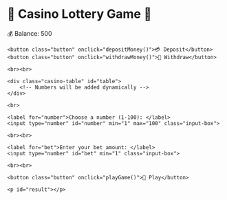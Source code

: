 <div class="casino-container">
    <h1>🎲 Casino Lottery Game 🎲</h1>
    <p>💰 Balance: <span id="balance">500</span></p>

    <button class="button" onclick="depositMoney()">💳 Deposit</button>
    <button class="button" onclick="withdrawMoney()">🏦 Withdraw</button>

    <br><br>

    <div class="casino-table" id="table">
        <!-- Numbers will be added dynamically -->
    </div>

    <br>

    <label for="number">Choose a number (1-100): </label>
    <input type="number" id="number" min="1" max="100" class="input-box">

    <br><br>

    <label for="bet">Enter your bet amount: </label>
    <input type="number" id="bet" min="1" class="input-box">

    <br><br>

    <button class="button" onclick="playGame()">🎰 Play</button>

    <p id="result"></p>
</div>

<script>
    let balance = 500;
    let wins = 0;
    let roundsPlayed = 0;

    function generateTable() {
        const table = document.getElementById("table");
        for (let i = 1; i <= 100; i++) {
            let div = document.createElement("div");
            div.className = "number";
            div.textContent = i;
            table.appendChild(div);
        }
    }

    function depositMoney() {
        let amount = parseInt(prompt("Enter deposit amount:"));
        if (!isNaN(amount) && amount > 0) {
            balance += amount;
            document.getElementById("balance").textContent = balance;
            alert(`💳 You deposited $${amount}!`);
        } else {
            alert("❌ Invalid deposit amount!");
        }
    }

    function withdrawMoney() {
        let amount = parseInt(prompt("Enter withdrawal amount:"));
        if (!isNaN(amount) && amount > 0 && amount <= balance) {
            balance -= amount;
            document.getElementById("balance").textContent = balance;
            alert(`🏦 You withdrew $${amount}!`);
        } else {
            alert("❌ Invalid withdrawal amount or insufficient balance!");
        }
    }

    function playGame() {
        let userNumber = parseInt(document.getElementById("number").value);
        let bet = parseInt(document.getElementById("bet").value);
        let resultDisplay = document.getElementById("result");

        if (isNaN(userNumber) || userNumber < 1 || userNumber > 100) {
            resultDisplay.textContent = "❌ Please choose a valid number between 1 and 100!";
            return;
        }

        if (isNaN(bet) || bet < 1 || bet > balance) {
            resultDisplay.textContent = "❌ Invalid bet amount!";
            return;
        }

        let winningNumber = Math.floor(Math.random() * 100) + 1;
        resultDisplay.textContent = `🎱 The white ball stopped on number: ${winningNumber}`;

        if (userNumber === winningNumber) {
            let winnings = bet * 10;
            balance += winnings;
            wins++;
            resultDisplay.innerHTML += `<br><span class="win">🎉 JACKPOT! You won $${winnings}!</span>`;
        } else {
            balance -= bet;
            resultDisplay.innerHTML += `<br><span class="lose">😢 You lost your bet!</span>`;
        }

        roundsPlayed++;
        document.getElementById("balance").textContent = balance;

        if (balance <= 0) {
            resultDisplay.innerHTML += "<br>💸 You're out of money! Game Over!";
            document.querySelector(".button").disabled = true;
        }
    }

    generateTable();
</script>
